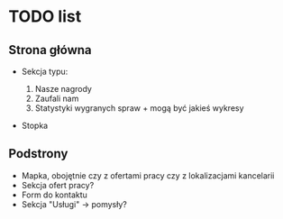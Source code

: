 # TODO list
## Strona główna
- Sekcja typu:
  1. Nasze nagrody
  2. Zaufali nam
  3. Statystyki wygranych spraw + mogą być jakieś wykresy

- Stopka

## Podstrony
- Mapka, obojętnie czy z ofertami pracy czy z lokalizacjami kancelarii
- Sekcja ofert pracy?
- Form do kontaktu
- Sekcja "Usługi" -> pomysły?
